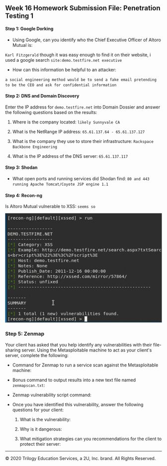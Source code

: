 ## Week 16 Homework Submission File: Penetration Testing 1

#### Step 1: Google Dorking


- Using Google, can you identify who the Chief Executive Officer of Altoro Mutual is:

`Karl Fitzgerald` though it was easy enough to find it on their website, i used a google search `site:demo.testfire.net executive`

- How can this information be helpful to an attacker:

`a social engineering method would be to send a fake email pretending to be the CEO and ask for confidential information`


#### Step 2: DNS and Domain Discovery

Enter the IP address for `demo.testfire.net` into Domain Dossier and answer the following questions based on the results:

  1. Where is the company located: `likely Sunnyvale CA`

  2. What is the NetRange IP address: `65.61.137.64 - 65.61.137.127`

  3. What is the company they use to store their infrastructure: `Rackspace Backbone Engineering`

  4. What is the IP address of the DNS server: `65.61.137.117`

#### Step 3: Shodan

- What open ports and running services did Shodan find: `80 and 443 running Apache Tomcat/Coyote JSP engine 1.1`

#### Step 4: Recon-ng

Is Altoro Mutual vulnerable to XSS: `seems so`

![xssed on demo.testfire.net](https://github.com/dmpeppin/BootCamp_Homework/blob/main/HW16_St4-1.PNG)

### Step 5: Zenmap

Your client has asked that you help identify any vulnerabilities with their file-sharing server. Using the Metasploitable machine to act as your client's server, complete the following:

- Command for Zenmap to run a service scan against the Metasploitable machine: 
 
- Bonus command to output results into a new text file named `zenmapscan.txt`:

- Zenmap vulnerability script command: 

- Once you have identified this vulnerability, answer the following questions for your client:
  1. What is the vulnerability:

  2. Why is it dangerous:

  3. What mitigation strategies can you recommendations for the client to protect their server:

---
© 2020 Trilogy Education Services, a 2U, Inc. brand. All Rights Reserved.  

